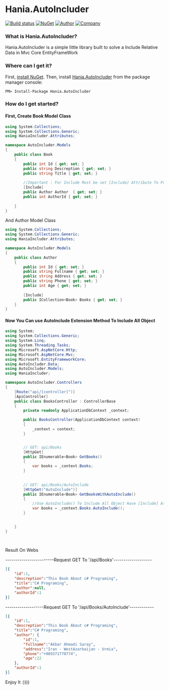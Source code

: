 # Hania.AutoIncluder

[![Build status](https://ci.appveyor.com/api/projects/status/q261l3sbokafmx1o/branch/master?svg=true)](https://www.nuget.org/packages/Hania.AutoIncluder/)
[![NuGet](http://img.shields.io/nuget/v/Hania.autoIncluder.svg)](https://www.nuget.org/packages/Hania.AutoIncluder/)
[![Author](https://img.shields.io/badge/Author-Akbar%20Ahmadi%20Saray-brightgreen.svg)](https://www.nuget.org/packages/Hania.AutoIncluder/)
[![Company](https://img.shields.io/badge/Company-Http%3A%2F%2FHaniaGroup.ir-orange.svg)](https://www.nuget.org/packages/Hania.AutoIncluder/)


### What is Hania.AutoIncluder?

Hania.AutoIncluder is a simple little library built to solve a Include Relative Data in Mvc Core EntityFrameWork


### Where can I get it?

First, [install NuGet](http://docs.nuget.org/docs/start-here/installing-nuget). Then, install [Hania.AutoIncluder](https://www.nuget.org/packages/HaniaMapper/) from the package manager console:

```
PM> Install-Package Hania.AutoIncluder 
```


### How do I get started?

#### First, Create Book Model Class 

```csharp
using System.Collections;
using System.Collections.Generic;
using HaniaIncluder.Attributes;

namespace AutoIncluder.Models
{
    public class Book
    {
        public int Id { get; set; }
        public string Descreption { get; set; }
        public string Title { get; set; }
        
        //Important : For Include Most be set [Include] Attribute To Property
        [Include]
        public Author Author  { get; set; }
        public int AuthorId { get; set; }
        
    }
}
```

And Author Model Class


```csharp
using System.Collections;
using System.Collections.Generic;
using HaniaIncluder.Attributes;

namespace AutoIncluder.Models
{
    public class Author
    {
        public int Id { get; set; }
        public string Fullname { get; set; }
        public string Address { get; set; }
        public string Phone { get; set; }
        public int Age { get; set; }
        
        [Include]
        public ICollection<Book> Books { get; set; }
    }
}

```




#### Now You Can use AutoInclude Extension Method To Include All Object
```csharp
using System;
using System.Collections.Generic;
using System.Linq;
using System.Threading.Tasks;
using Microsoft.AspNetCore.Http;
using Microsoft.AspNetCore.Mvc;
using Microsoft.EntityFrameworkCore;
using AutoIncluder.Data;
using AutoIncluder.Models;
using HaniaIncluder;

namespace AutoIncluder.Controllers
{
    [Route("api/[controller]")]
    [ApiController]
    public class BooksController : ControllerBase
    {
        private readonly ApplicationDbContext _context;

        public BooksController(ApplicationDbContext context)
        {
            _context = context;
        }


        // GET: api/Books
        [HttpGet]
        public IEnumerable<Book> GetBooks()
        {
            var books = _context.Books;
        }
        
        
        // GET: api/Books/AutoInclude
        [HttpGet("AutoInclude")]
        public IEnumerable<Book> GetBooksWithAutoInclude()
        {
            //Use AutoInclude() To Include All Object Have [Include] Attribute In Class
            var books = _context.Books.AutoInclude();
        }

       
    }
}

      
``` 

Result On Webs

------------------------Request GET To '/api/Books'-------------------

``` json
[{
    "id":1,
    "descreption":"This Book About c# Programing",
    "title":"C# Programing",
    "author":null,
    "authorId":1
}]
```

-------------------Request GET To '/api/Books/AutoInclude'------------

``` json
[{
    "id":1,
    "descreption":"This Book About c# Programing",
    "title":"C# Programing",
    "author": {
        "id":1,
        "fullname":"Akbar Ahmadi Saray",
        "address":"Iran - WestAzarbaijan - Urmia",
        "phone":"+989371770774",
        "age":22
    },
    "authorId":1
}]

```
Enjoy It :))))


